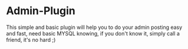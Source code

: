 # Admin-Plugin
This simple and basic plugin will help you to do your admin posting easy and fast, need basic MYSQL knowing, if you don't know it, simply call a friend, it's no hard ;)
